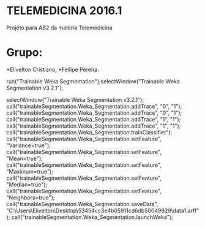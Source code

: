 # TELEMEDICINA 2016.1
Projeto para AB2 da materia Telemedicina

# Grupo: 
  *Elivelton Cristiano,
   *Fellipe Pereira.









run("Trainable Weka Segmentation");selectWindow("Trainable Weka Segmentation v3.2.1");

selectWindow("Trainable Weka Segmentation v3.2.1");
call("trainableSegmentation.Weka_Segmentation.addTrace", "0", "1");
call("trainableSegmentation.Weka_Segmentation.addTrace", "0", "1");
call("trainableSegmentation.Weka_Segmentation.addTrace", "1", "1");
call("trainableSegmentation.Weka_Segmentation.addTrace", "1", "1");
call("trainableSegmentation.Weka_Segmentation.trainClassifier");
call("trainableSegmentation.Weka_Segmentation.setFeature", "Variance=true");
call("trainableSegmentation.Weka_Segmentation.setFeature", "Mean=true");
call("trainableSegmentation.Weka_Segmentation.setFeature", "Maximum=true");
call("trainableSegmentation.Weka_Segmentation.setFeature", "Median=true");
call("trainableSegmentation.Weka_Segmentation.setFeature", "Neighbors=true");
call("trainableSegmentation.Weka_Segmentation.saveData", "C:\\Users\\Elivelton\\Desktop\\53454cc3e4b05911cd6db50049929\\data1.arff");
call("trainableSegmentation.Weka_Segmentation.launchWeka");
